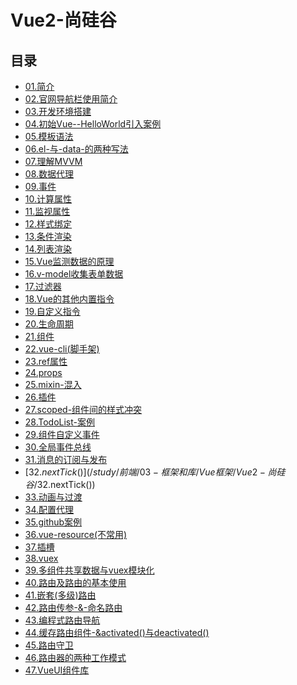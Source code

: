 #  Vue2-尚硅谷

## 目录

  * [01.简介](/study/前端/03-框架和库/Vue框架/Vue2-尚硅谷/01.简介)
  * [02.官网导航栏使用简介](/study/前端/03-框架和库/Vue框架/Vue2-尚硅谷/02.官网导航栏使用简介)
  * [03.开发环境搭建](/study/前端/03-框架和库/Vue框架/Vue2-尚硅谷/03.开发环境搭建)
  * [04.初始Vue--HelloWorld引入案例](/study/前端/03-框架和库/Vue框架/Vue2-尚硅谷/04.初始Vue--HelloWorld引入案例)
  * [05.模板语法](/study/前端/03-框架和库/Vue框架/Vue2-尚硅谷/05.模板语法)
  * [06.el-与-data-的两种写法](/study/前端/03-框架和库/Vue框架/Vue2-尚硅谷/06.el-与-data-的两种写法)
  * [07.理解MVVM](/study/前端/03-框架和库/Vue框架/Vue2-尚硅谷/07.理解MVVM)
  * [08.数据代理](/study/前端/03-框架和库/Vue框架/Vue2-尚硅谷/08.数据代理)
  * [09.事件](/study/前端/03-框架和库/Vue框架/Vue2-尚硅谷/09.事件)
  * [10.计算属性](/study/前端/03-框架和库/Vue框架/Vue2-尚硅谷/10.计算属性)
  * [11.监视属性](/study/前端/03-框架和库/Vue框架/Vue2-尚硅谷/11.监视属性)
  * [12.样式绑定](/study/前端/03-框架和库/Vue框架/Vue2-尚硅谷/12.样式绑定)
  * [13.条件渲染](/study/前端/03-框架和库/Vue框架/Vue2-尚硅谷/13.条件渲染)
  * [14.列表渲染](/study/前端/03-框架和库/Vue框架/Vue2-尚硅谷/14.列表渲染)
  * [15.Vue监测数据的原理](/study/前端/03-框架和库/Vue框架/Vue2-尚硅谷/15.Vue监测数据的原理)
  * [16.v-model收集表单数据](/study/前端/03-框架和库/Vue框架/Vue2-尚硅谷/16.v-model收集表单数据)
  * [17.过滤器](/study/前端/03-框架和库/Vue框架/Vue2-尚硅谷/17.过滤器)
  * [18.Vue的其他内置指令](/study/前端/03-框架和库/Vue框架/Vue2-尚硅谷/18.Vue的其他内置指令)
  * [19.自定义指令](/study/前端/03-框架和库/Vue框架/Vue2-尚硅谷/19.自定义指令)
  * [20.生命周期](/study/前端/03-框架和库/Vue框架/Vue2-尚硅谷/20.生命周期)
  * [21.组件](/study/前端/03-框架和库/Vue框架/Vue2-尚硅谷/21.组件)
  * [22.vue-cli(脚手架)](/study/前端/03-框架和库/Vue框架/Vue2-尚硅谷/22.vue-cli(脚手架))
  * [23.ref属性](/study/前端/03-框架和库/Vue框架/Vue2-尚硅谷/23.ref属性)
  * [24.props](/study/前端/03-框架和库/Vue框架/Vue2-尚硅谷/24.props)
  * [25.mixin-混入](/study/前端/03-框架和库/Vue框架/Vue2-尚硅谷/25.mixin-混入)
  * [26.插件](/study/前端/03-框架和库/Vue框架/Vue2-尚硅谷/26.插件)
  * [27.scoped-组件间的样式冲突](/study/前端/03-框架和库/Vue框架/Vue2-尚硅谷/27.scoped-组件间的样式冲突)
  * [28.TodoList-案例](/study/前端/03-框架和库/Vue框架/Vue2-尚硅谷/28.TodoList-案例)
  * [29.组件自定义事件](/study/前端/03-框架和库/Vue框架/Vue2-尚硅谷/29.组件自定义事件)
  * [30.全局事件总线](/study/前端/03-框架和库/Vue框架/Vue2-尚硅谷/30.全局事件总线)
  * [31.消息的订阅与发布](/study/前端/03-框架和库/Vue框架/Vue2-尚硅谷/31.消息的订阅与发布)
  * [32.$nextTick()](/study/前端/03-框架和库/Vue框架/Vue2-尚硅谷/32.$nextTick())
  * [33.动画与过渡](/study/前端/03-框架和库/Vue框架/Vue2-尚硅谷/33.动画与过渡)
  * [34.配置代理](/study/前端/03-框架和库/Vue框架/Vue2-尚硅谷/34.配置代理)
  * [35.github案例](/study/前端/03-框架和库/Vue框架/Vue2-尚硅谷/35.github案例)
  * [36.vue-resource(不常用)](/study/前端/03-框架和库/Vue框架/Vue2-尚硅谷/36.vue-resource(不常用))
  * [37.插槽](/study/前端/03-框架和库/Vue框架/Vue2-尚硅谷/37.插槽)
  * [38.vuex](/study/前端/03-框架和库/Vue框架/Vue2-尚硅谷/38.vuex)
  * [39.多组件共享数据与vuex模块化](/study/前端/03-框架和库/Vue框架/Vue2-尚硅谷/39.多组件共享数据与vuex模块化)
  * [40.路由及路由的基本使用](/study/前端/03-框架和库/Vue框架/Vue2-尚硅谷/40.路由及路由的基本使用)
  * [41.嵌套(多级)路由](/study/前端/03-框架和库/Vue框架/Vue2-尚硅谷/41.嵌套(多级)路由)
  * [42.路由传参-&-命名路由](/study/前端/03-框架和库/Vue框架/Vue2-尚硅谷/42.路由传参-&-命名路由)
  * [43.编程式路由导航](/study/前端/03-框架和库/Vue框架/Vue2-尚硅谷/43.编程式路由导航)
  * [44.缓存路由组件-&activated()与deactivated()](/study/前端/03-框架和库/Vue框架/Vue2-尚硅谷/44.缓存路由组件-&activated()与deactivated())
  * [45.路由守卫](/study/前端/03-框架和库/Vue框架/Vue2-尚硅谷/45.路由守卫)
  * [46.路由器的两种工作模式](/study/前端/03-框架和库/Vue框架/Vue2-尚硅谷/46.路由器的两种工作模式)
  * [47.VueUI组件库](/study/前端/03-框架和库/Vue框架/Vue2-尚硅谷/47.VueUI组件库)